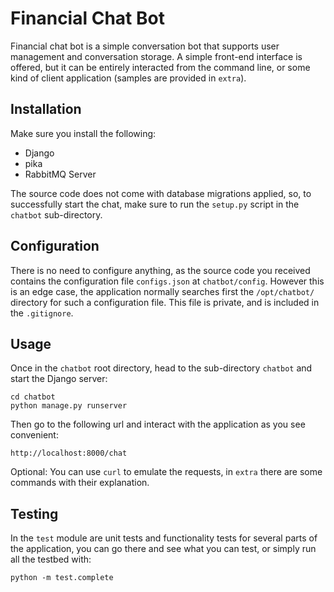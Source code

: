 # Financial Chat Bot
Financial chat bot is a simple conversation bot that supports user management and conversation storage. A simple front-end interface is offered, but it can be entirely interacted from the command line, or some kind of client application (samples are provided in `extra`).

## Installation
Make sure you install the following:

* Django
* pika
* RabbitMQ Server

The source code does not come with database migrations applied, so, to successfully start the chat, make sure to run the `setup.py` script in the `chatbot` sub-directory.

## Configuration
There is no need to configure anything, as the source code you received contains the configuration file `configs.json` at `chatbot/config`. However this is an edge case, the application normally searches first the `/opt/chatbot/` directory for such a configuration file. This file is private, and is included in the `.gitignore`.

## Usage
Once in the `chatbot` root directory, head to the sub-directory `chatbot` and start the Django server:

    cd chatbot
    python manage.py runserver

Then go to the following url and interact with the application as you see convenient:

    http://localhost:8000/chat

Optional: You can use `curl` to emulate the requests, in `extra` there are some commands with their explanation.

## Testing
In the `test` module are unit tests and functionality tests for several parts of the application,
you can go there and see what you can test, or simply run all the testbed with:

    python -m test.complete
